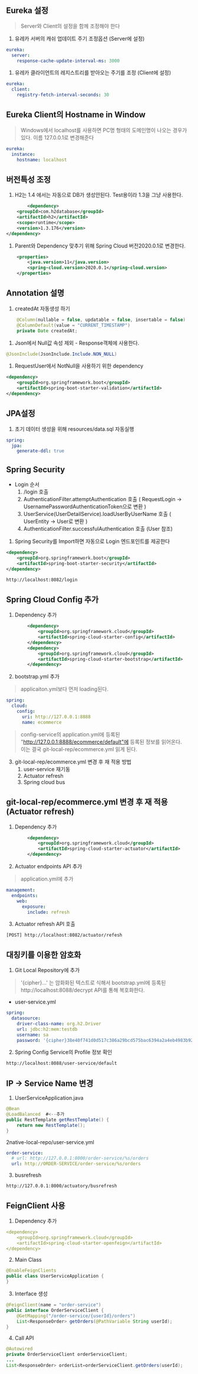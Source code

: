 ## Eureka 설정
> Server와 Client의 설정을 함께  조정해야 한다
1. 유레카 서버의 캐쉬 업데이트 주기 조정옵션 (Server에 설정)
```yml
eureka:
  server:
    response-cache-update-interval-ms: 3000
```
1. 유레카 클라이언트의 레지스트리를 받아오는 주기를 조정 (Client에 설정)
```yml
eureka:
  client:
    registry-fetch-interval-seconds: 30    
```
## Eureka Client의 Hostname in Window
> Windows에서 localhost를 사용하면 PC명 형태의 도메인명이 나오는 경우가 있다. 이름 127.0.0.1로 변경해준다
```yaml
eureka:  
  instance:
    hostname: localhost
```
## 버전특성 조정
1. H2는 1.4 에서는 자동으로 DB가 생성안된다. Test용이라 1.3을 그냥 사용한다.
```xml
		<dependency>
    <groupId>com.h2database</groupId>
    <artifactId>h2</artifactId>
    <scope>runtime</scope>
    <version>1.3.176</version>
</dependency>
```
1. Parent와 Dependency 맞추기 위해 Spring Cloud 버전2020.0.1로 변경한다.
```xml
	<properties>
		<java.version>11</java.version>
		<spring-cloud.version>2020.0.1</spring-cloud.version>
	</properties>
```
## Annotation 설명
1. createdAt 자동생성 하기
```java
    @Column(nullable = false, updatable = false, insertable = false)
    @ColumnDefault(value = "CURRENT_TIMESTAMP")
    private Date createdAt;
```
1. Json에서 Null값 속성 제외 - Response객체에 사용한다.
```java
@JsonInclude(JsonInclude.Include.NON_NULL)
```
1. RequestUser에서 NotNull을 사용하기 위한 dependency
```xml
<dependency>
    <groupId>org.springframework.boot</groupId>
    <artifactId>spring-boot-starter-validation</artifactId>
</dependency>
```
## JPA설정
1. 초기 데이터 생성을 위해 resources/data.sql 자동실행
```yml
spring:
  jpa:
    generate-ddl: true
```
## Spring Security
* Login 순서
    1. /login 호출
    2. AuthenticationFilter.attemptAuthentication 호출
       ( RequestLogin -> UsernamePasswordAuthenticationToken으로 변환 )
    3. UserService(UserDetailService).loadUserByUserName 호출
       ( UserEntity -> User로 변환 )
    4. AuthenticationFilter.successfulAuthentication 호출
       (User 참조)

1. Spring Security를 Import하면 자동으로 Login 엔드포인트를 제공한다
```xml
<dependency>
    <groupId>org.springframework.boot</groupId>
    <artifactId>spring-boot-starter-security</artifactId>
</dependency>
```
```html
http://localhost:8082/login
```
## Spring Cloud Config 추가
1. Dependency 추가
```xml
		<dependency>
			<groupId>org.springframework.cloud</groupId>
			<artifactId>spring-cloud-starter-config</artifactId>
		</dependency>
		<dependency>
			<groupId>org.springframework.cloud</groupId>
			<artifactId>spring-cloud-starter-bootstrap</artifactId>
		</dependency>
```
2. bootstrap.yml 추가
> applicaiton.yml보다 먼저 loading된다.
```yaml
spring:
  cloud:
    config:
      uri: http://127.0.0.1:8888
      name: ecommerce
```
> config-service의 application.yml에 등록된 "http://127.0.0.1:8888/ecommerce/default"에 등록된 정보를 읽어온다.<br>
> 이는 결국 git-local-rep/ecommerce.yml 읽게 된다.
3. git-local-rep/ecommerce.yml 변경 후 재 적용 방법
    1. user-service 재기동
    2. Actuator refresh
    3. Spring cloud bus
## git-local-rep/ecommerce.yml 변경 후 재 적용 (Actuator refresh)
1. Dependency 추가
```xml
		<dependency>
			<groupId>org.springframework.cloud</groupId>
			<artifactId>spring-cloud-starter-actuator</artifactId>
		</dependency>
```
2. Actuator endpoints API 추가
> application.yml에 추가
```yaml
management:
  endpoints:
    web:
      exposure:
        include: refresh
```
3. Actuator refresh API 호출
```
[POST] http://localhost:8082/actuator/refesh
```
## 대칭키를 이용한 암호화
1. Git Local Repository에 추가
> '{cipher}...' 는 암화화된 텍스트로 식해서 bootstrap.yml에 등록된 http://localhost:8088/decrypt API를 통해 복호화한다.
* user-service.yml
```yaml
spring:
  datasource:
    driver-class-name: org.h2.Driver
    url: jdbc:h2:mem:testdb
    username: sa
    password: '{cipher}38e40f741d0d517c386a29bcd575bac6394a2a4eb4983b9292c770b147a30e92'
```
2. Spring Config Service의 Profile 정보 확인
```html
http://localhost:8088/user-service/default
```
## IP -> Service Name 변경
1. UserServiceApplication.java
```java
@Bean
@LoadBalanced  #<--추가
public RestTemplate getRestTemplate() {
    return new RestTemplate();
}
```
2native-local-repo/user-service.yml
```yaml
order-service:
  # url: http://127.0.0.1:8000/order-service/%s/orders
  url: http://ORDER-SERVICE/order-service/%s/orders
```
3. busrefresh
```
http://127.0.0.1:8000/actuatory/busrefresh
```
## FeignClient 사용
1. Dependency 추가
```yaml
<dependency>
    <groupId>org.springframework.cloud</groupId>
    <artifactId>spring-cloud-starter-openfeign</artifactId>
</dependency>
```
2. Main Class
```java
@EnableFeignClients
public class UserServiceApplication {    
}
```
3. Interface 생성
```java
@FeignClient(name = "order-service")
public interface OrderServiceClient {
    @GetMapping("/order-service/{userId}/orders")
    List<ResponseOrder> getOrders(@PathVariable String userId);
}
```
4. Call API
```java
@Autowired
private OrderServiceClient orderServiceClient;
...
List<ResponseOrder> orderList=orderServiceClient.getOrders(userId);
```